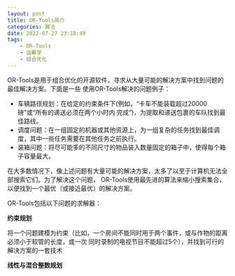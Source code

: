```yaml
---
layout: post
title: OR-Tools简介
categories: 算法
date: 2022-07-27 23:18:49
tags:
    - OR-Tools
    - 运筹学
    - 组合优化
---
```


OR-Tools是用于组合优化的开源软件，寻求从大量可能的解决方案中找到问题的最佳解决方案。下面是一些
使用OR-Tools解决的问题例子：
* 车辆路径规划：在给定的约束条件下(例如，“卡车不能装载超过20000磅”或“所有的递送必须在两个小时内
完成”)，为提取和递送包裹的车队找到最佳路线。
* 调度问题：在一组固定的机器或其他资源上，为一组复杂的任务找到最佳调度，其中一些任务需要在其他任务之前执行。
* 装箱问题：将尽可能多的不同尺寸的物品装入数量固定的箱子中，使得每个箱子容量最大。

在大多数情况下，像上述问题有大量可能的解决方案，太多了以至于计算机无法全部搜索它们。为了解决这个问题，
OR-Tools使用最先进的算法来缩小搜索集合，以便找到一个最优（或接近最优）的解决方案。

OR-Tools包括以下问题的求解器：

**约束规划**

将一个问题建模为约束（比如，一个房间不能同时用于两个事件，或与作物的距离必须小于软管的长度，或一次
同时录制的电视节目不能超过5个），并找到可行的解决方案的一套技术

**线性与混合整数规划**


